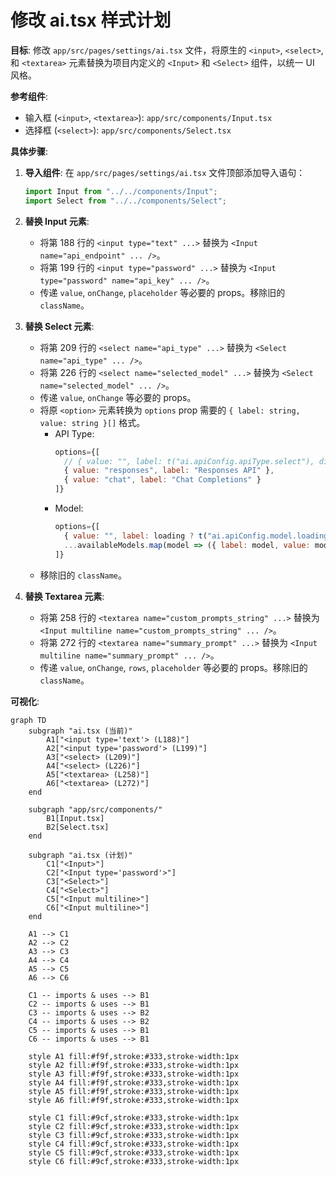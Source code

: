 # 修改 ai.tsx 样式计划

**目标**: 修改 `app/src/pages/settings/ai.tsx` 文件，将原生的 `<input>`, `<select>`, 和 `<textarea>` 元素替换为项目内定义的 `<Input>` 和 `<Select>` 组件，以统一 UI 风格。

**参考组件**:
*   输入框 (`<input>`, `<textarea>`): `app/src/components/Input.tsx`
*   选择框 (`<select>`): `app/src/components/Select.tsx`

**具体步骤**:

1.  **导入组件**: 在 `app/src/pages/settings/ai.tsx` 文件顶部添加导入语句：
    ```typescript
    import Input from "../../components/Input";
    import Select from "../../components/Select";
    ```

2.  **替换 Input 元素**:
    *   将第 188 行的 `<input type="text" ...>` 替换为 `<Input name="api_endpoint" ... />`。
    *   将第 199 行的 `<input type="password" ...>` 替换为 `<Input type="password" name="api_key" ... />`。
    *   传递 `value`, `onChange`, `placeholder` 等必要的 props。移除旧的 `className`。

3.  **替换 Select 元素**:
    *   将第 209 行的 `<select name="api_type" ...>` 替换为 `<Select name="api_type" ... />`。
    *   将第 226 行的 `<select name="selected_model" ...>` 替换为 `<Select name="selected_model" ... />`。
    *   传递 `value`, `onChange` 等必要的 props。
    *   将原 `<option>` 元素转换为 `options` prop 需要的 `{ label: string, value: string }[]` 格式。
        *   API Type:
            ```javascript
            options={[
              // { value: "", label: t("ai.apiConfig.apiType.select"), disabled: true }, // 视 Select 组件能力调整
              { value: "responses", label: "Responses API" },
              { value: "chat", label: "Chat Completions" }
            ]}
            ```
        *   Model:
            ```javascript
            options={[
              { value: "", label: loading ? t("ai.apiConfig.model.loading") : t("ai.apiConfig.model.select") },
              ...availableModels.map(model => ({ label: model, value: model }))
            ]}
            ```
    *   移除旧的 `className`。

4.  **替换 Textarea 元素**:
    *   将第 258 行的 `<textarea name="custom_prompts_string" ...>` 替换为 `<Input multiline name="custom_prompts_string" ... />`。
    *   将第 272 行的 `<textarea name="summary_prompt" ...>` 替换为 `<Input multiline name="summary_prompt" ... />`。
    *   传递 `value`, `onChange`, `rows`, `placeholder` 等必要的 props。移除旧的 `className`。

**可视化**:

```mermaid
graph TD
    subgraph "ai.tsx (当前)"
        A1["<input type='text'> (L188)"]
        A2["<input type='password'> (L199)"]
        A3["<select> (L209)"]
        A4["<select> (L226)"]
        A5["<textarea> (L258)"]
        A6["<textarea> (L272)"]
    end

    subgraph "app/src/components/"
        B1[Input.tsx]
        B2[Select.tsx]
    end

    subgraph "ai.tsx (计划)"
        C1["<Input>"]
        C2["<Input type='password'>"]
        C3["<Select>"]
        C4["<Select>"]
        C5["<Input multiline>"]
        C6["<Input multiline>"]
    end

    A1 --> C1
    A2 --> C2
    A3 --> C3
    A4 --> C4
    A5 --> C5
    A6 --> C6

    C1 -- imports & uses --> B1
    C2 -- imports & uses --> B1
    C3 -- imports & uses --> B2
    C4 -- imports & uses --> B2
    C5 -- imports & uses --> B1
    C6 -- imports & uses --> B1

    style A1 fill:#f9f,stroke:#333,stroke-width:1px
    style A2 fill:#f9f,stroke:#333,stroke-width:1px
    style A3 fill:#f9f,stroke:#333,stroke-width:1px
    style A4 fill:#f9f,stroke:#333,stroke-width:1px
    style A5 fill:#f9f,stroke:#333,stroke-width:1px
    style A6 fill:#f9f,stroke:#333,stroke-width:1px

    style C1 fill:#9cf,stroke:#333,stroke-width:1px
    style C2 fill:#9cf,stroke:#333,stroke-width:1px
    style C3 fill:#9cf,stroke:#333,stroke-width:1px
    style C4 fill:#9cf,stroke:#333,stroke-width:1px
    style C5 fill:#9cf,stroke:#333,stroke-width:1px
    style C6 fill:#9cf,stroke:#333,stroke-width:1px
